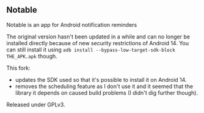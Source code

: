 ## Notable

Notable is an app for Android notification reminders

The original version hasn't been updated in a while and can no longer be installed directly because of new security restrictions of Android 14. You can still install it using `adb install --bypass-low-target-sdk-block THE_APK.apk` though.

This fork:
* updates the SDK used so that it's possible to install it on Android 14.
* removes the scheduling feature as I don't use it and it seemed that the library it depends on caused build problems (I didn't dig further though).

Released under GPLv3.
